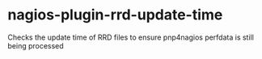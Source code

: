 nagios-plugin-rrd-update-time
=============================

Checks the update time of RRD files to ensure pnp4nagios perfdata is still being processed
